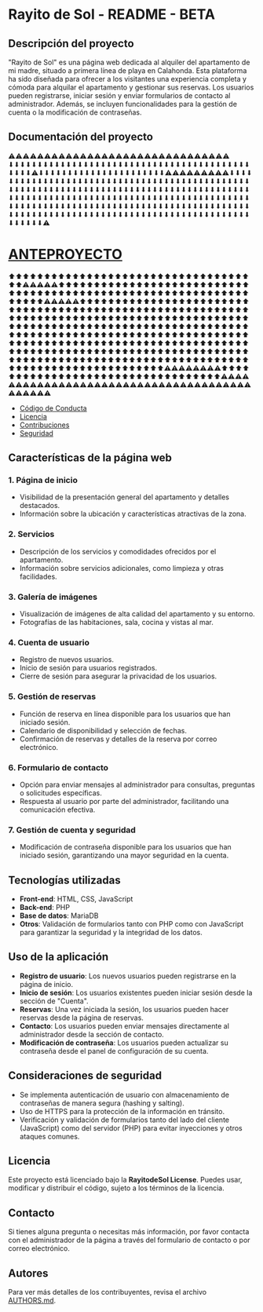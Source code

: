 # Rayito de Sol - README - BETA

## Descripción del proyecto
"Rayito de Sol" es una página web dedicada al alquiler del apartamento de mi madre, situado a primera línea de playa en Calahonda. Esta plataforma ha sido diseñada para ofrecer a los visitantes una experiencia completa y cómoda para alquilar el apartamento y gestionar sus reservas. Los usuarios pueden registrarse, iniciar sesión y enviar formularios de contacto al administrador. Además, se incluyen funcionalidades para la gestión de cuenta o la modificación de contraseñas.

## Documentación del proyecto
⚠️⚠️⚠️⚠️⚠️⚠️⚠️⚠️⚠️⚠️⚠️⚠️⚠️⚠️⚠️⚠️⚠️⚠️⚠️⚠️⚠️⚠️⚠️⚠️⚠️⚠️⚠️⚠️⚠️⚠️⚠️
⬇⬇⬇⬇⬇⬇⬇⬇⬇⬇⬇⬇⬇⬇⬇⬇⬇⬇⬇⬇⬇⬇⬇⬇⬇⬇⬇⬇⬇⬇⬇⬇⬇⬇⬇⬇⬇⬇⬇⬇⬇⬇⬇⬇⬇⬇⚠️⬇⬇⬇⬇⬇⬇⬇⬇⬇⬇⬇⬇⬇⬇⬇⬇⬇⬇⬇⬇⬇⬇⚠️⚠️⚠️⚠️⚠️⚠️⚠️⚠️⚠️⬇⬇⬇⬇⬇⬇⬇⬇⬇⬇⬇⬇⬇⬇⬇⬇⬇⬇⬇⬇⬇⬇⬇⬇⬇⬇⬇⬇⬇⬇⬇⬇⬇⬇⬇⬇⬇⬇⬇⬇⬇⬇⬇⬇⬇⬇⬇⬇⬇⬇⬇⬇⬇⬇⬇⬇⬇⬇⬇⬇⬇⬇⬇⬇⬇⬇⬇⬇⬇⬇⬇⬇⬇⬇⬇⬇⬇⬇⬇⬇⬇⬇⬇⬇⬇⬇⬇⬇⬇⬇⬇⬇⬇⬇⬇⬇⬇⬇⬇⬇⬇⬇⬇⬇⬇⬇⬇⬇⬇⬇⬇⬇⬇⬇⬇⬇⬇⬇⬇⬇⬇⬇⬇⬇⬇⬇⬇⬇⬇⬇⬇⬇⬇⬇⬇⬇⬇⬇⬇⬇⬇⬇⬇⬇⬇⬇⬇⬇⬇⬇⬇⬇⬇⬇⬇⬇⬇⬇⬇⬇⬇⬇⬇⬇⬇⬇⬇⬇⬇⬇⬇⬇⬇⬇⬇⬇⬇⬇⬇⬇⬇⬇⬇⬇⬇⬇⬇⬇⬇⬇⬇⬇⬇⬇⬇⬇⬇⬇⬇⬇⬇⬇⬇⬇⬇⬇⬇⬇⬇⬇⬇⬇⬇⬇⬇⬇⬇⬇⬇⬇⚠️
# [ANTEPROYECTO](https://www.notion.so/1c5279a51923808bbb90e1b0936830e6?pvs=4)

⬆⬆⬆⬆⬆⬆⬆⬆⬆⬆⬆⬆⬆⬆⬆⬆⬆⬆⬆⬆⬆⬆⬆⬆⬆⬆⬆⬆⬆⬆⬆⬆⬆⬆⬆⬆⚠️⚠️⚠️⚠️⚠️⬆⬆⬆⬆⬆⬆⬆⬆⬆⬆⬆⬆⬆⬆⬆⬆⬆⬆⬆⬆⬆⬆⬆⬆⬆⬆⬆⬆⬆⬆⬆⬆⬆⬆⬆⬆⬆⬆⬆⬆⬆⬆⬆⬆⬆⬆⬆⬆⬆⬆⬆⬆⬆⬆⬆⬆⬆⬆⬆⬆⬆⬆⬆⬆⬆⬆⚠️⚠️⚠️⚠️⚠️⬆⬆⬆⬆⬆⬆⬆⬆⬆⬆⬆⬆⬆⬆⬆⬆⬆⬆⬆⬆⬆⬆⬆⬆⬆⬆⬆⬆⬆⬆⬆⬆⬆⬆⬆⬆⬆⬆⬆⬆⬆⬆⬆⬆⬆⬆⬆⬆⬆⬆⬆⬆⬆⬆⬆⬆⬆⬆⬆⬆⬆⬆⬆⬆⬆⬆⬆⬆⬆⬆⬆⬆⬆⬆⬆⬆⬆⬆⬆⬆⬆⬆⬆⬆⬆⬆⬆⬆⬆⬆⬆⬆⬆⬆⬆⬆⬆⬆⬆⬆⬆⬆⬆⬆⬆⬆⬆⬆⬆⬆⬆⬆⬆⬆⬆⬆⬆⬆⬆⬆⬆⬆⬆⬆⬆⬆⬆⬆⬆⬆⬆⬆⬆⬆⬆⬆⬆⬆⬆⬆⬆⬆⬆⬆⬆⬆⬆⬆⬆⬆⬆⬆⬆⬆⬆⬆⬆⬆⬆⬆⬆⬆⬆⬆⬆⬆⬆⬆⬆⬆⬆⬆⬆⬆⬆⬆⬆⬆⬆⬆⬆⬆⬆⬆⬆⬆⬆⬆⬆⬆⬆⬆⬆⬆⬆⬆⬆⬆⬆⬆⬆⬆⬆⬆⬆⬆⬆⬆⬆⬆⬆⬆⬆⬆⬆⬆⬆⬆⬆⬆⬆⬆⬆⬆⬆⬆⬆⬆⬆⬆⬆⬆⬆⬆⬆⬆⬆⬆⬆⬆⬆⬆⬆⬆⬆⬆⬆⬆⬆⬆⬆⬆⬆⬆⬆⬆⬆⬆⬆⬆⬆⬆⬆⬆⬆⬆⬆⬆⬆⬆⬆⬆⬆⬆⬆⬆⬆⬆⬆⬆⬆⬆⬆⬆⚠️⚠️⚠️⚠️⚠️⚠️⚠️⚠️⬆⬆⬆⬆⬆⬆⬆⬆⬆⬆⬆⬆⬆⬆⬆⬆⬆⬆⬆⬆⬆⬆⬆⬆⬆⬆⬆⬆⬆⬆⬆⬆⬆⬆⚠️⚠️⚠️⚠️⚠️⚠️⚠️⚠️⚠️⚠️⚠️⚠️⚠️⚠️⚠️⚠️⚠️⚠️⚠️⚠️⚠️⚠️⚠️⚠️⚠️⚠️⚠️⚠️⚠️⚠️⚠️⚠️⚠️⚠️⚠️⚠️⚠️⚠️⚠️⚠️⚠️⚠️⚠️⚠️

- [Código de Conducta](CODE_OF_CONDUCT.md)
- [Licencia](LICENSE)
- [Contribuciones](CONTRIBUTING.md)
- [Seguridad](SECURITY.md)



## Características de la página web

### 1. Página de inicio
- Visibilidad de la presentación general del apartamento y detalles destacados.
- Información sobre la ubicación y características atractivas de la zona.

### 2. Servicios
- Descripción de los servicios y comodidades ofrecidos por el apartamento.
- Información sobre servicios adicionales, como limpieza y otras facilidades.

### 3. Galería de imágenes
- Visualización de imágenes de alta calidad del apartamento y su entorno.
- Fotografías de las habitaciones, sala, cocina y vistas al mar.

### 4. Cuenta de usuario
- Registro de nuevos usuarios.
- Inicio de sesión para usuarios registrados.
- Cierre de sesión para asegurar la privacidad de los usuarios.

### 5. Gestión de reservas
- Función de reserva en línea disponible para los usuarios que han iniciado sesión.
- Calendario de disponibilidad y selección de fechas.
- Confirmación de reservas y detalles de la reserva por correo electrónico.

### 6. Formulario de contacto
- Opción para enviar mensajes al administrador para consultas, preguntas o solicitudes específicas.
- Respuesta al usuario por parte del administrador, facilitando una comunicación efectiva.

### 7. Gestión de cuenta y seguridad
- Modificación de contraseña disponible para los usuarios que han iniciado sesión, garantizando una mayor seguridad en la cuenta.

## Tecnologías utilizadas
- **Front-end**: HTML, CSS, JavaScript
- **Back-end**: PHP
- **Base de datos**: MariaDB
- **Otros**: Validación de formularios tanto con PHP como con JavaScript para garantizar la seguridad y la integridad de los datos.

## Uso de la aplicación
- **Registro de usuario**: Los nuevos usuarios pueden registrarse en la página de inicio.
- **Inicio de sesión**: Los usuarios existentes pueden iniciar sesión desde la sección de "Cuenta".
- **Reservas**: Una vez iniciada la sesión, los usuarios pueden hacer reservas desde la página de reservas.
- **Contacto**: Los usuarios pueden enviar mensajes directamente al administrador desde la sección de contacto.
- **Modificación de contraseña**: Los usuarios pueden actualizar su contraseña desde el panel de configuración de su cuenta.

## Consideraciones de seguridad
- Se implementa autenticación de usuario con almacenamiento de contraseñas de manera segura (hashing y salting).
- Uso de HTTPS para la protección de la información en tránsito.
- Verificación y validación de formularios tanto del lado del cliente (JavaScript) como del servidor (PHP) para evitar inyecciones y otros ataques comunes.

## Licencia
Este proyecto está licenciado bajo la **RayitodeSol License**. Puedes usar, modificar y distribuir el código, sujeto a los términos de la licencia.

## Contacto
Si tienes alguna pregunta o necesitas más información, por favor contacta con el administrador de la página a través del formulario de contacto o por correo electrónico.

## Autores

Para ver más detalles de los contribuyentes, revisa el archivo [AUTHORS.md](./AUTHORS.md).
